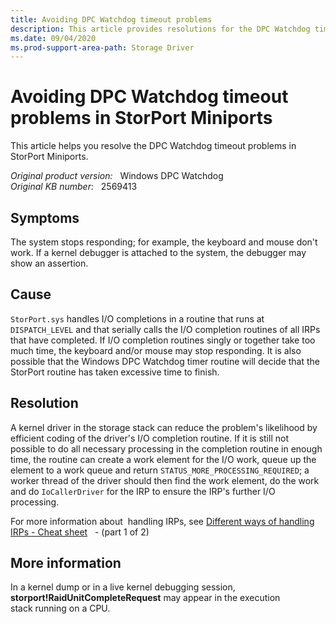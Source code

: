 ```yaml
---
title: Avoiding DPC Watchdog timeout problems
description: This article provides resolutions for the DPC Watchdog timeout problems in StorPort Miniports.
ms.date: 09/04/2020
ms.prod-support-area-path: Storage Driver
---
```

# Avoiding DPC Watchdog timeout problems in StorPort Miniports

This article helps you resolve the DPC Watchdog timeout problems in StorPort Miniports.

_Original product version:_ &nbsp; Windows DPC Watchdog  
_Original KB number:_ &nbsp; 2569413

## Symptoms

The system stops responding; for example, the keyboard and mouse don't work. If a kernel debugger is attached to the system, the debugger may show an assertion.

## Cause

`StorPort.sys` handles I/O completions in a routine that runs at `DISPATCH_LEVEL` and that serially calls the I/O completion routines of all IRPs that have completed. If I/O completion routines singly or together take too much time, the keyboard and/or mouse may stop responding. It is also possible that the Windows DPC Watchdog timer routine will decide that the StorPort routine has taken excessive time to finish.

## Resolution

A kernel driver in the storage stack can reduce the problem's likelihood by efficient coding of the driver's I/O completion routine. If it is still not possible to do all necessary processing in the completion routine in enough time, the routine can create a work element for the I/O work, queue up the element to a work queue and return `STATUS_MORE_PROCESSING_REQUIRED`; a worker thread of the driver should then find the work element, do the work and do `IoCallerDriver` for the IRP to ensure the IRP's further I/O processing.

For more information about  handling IRPs, see [Different ways of handling IRPs - Cheat sheet](/windows-hardware/drivers/kernel/different-ways-of-handling-irps-cheat-sheet)   - (part 1 of 2)

## More information

In a kernel dump or in a live kernel debugging session, **storport!RaidUnitCompleteRequest** may appear in the execution stack running on a CPU.
